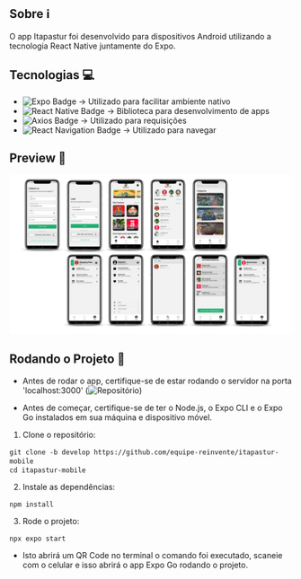 ## Sobre ℹ️
O app Itapastur foi desenvolvido para dispositivos Android utilizando a tecnologia React Native juntamente do Expo.

## Tecnologias 💻
- ![Expo Badge](https://img.shields.io/badge/Expo-000020?logo=expo&logoColor=fff&style=for-the-badge) -> Utilizado para facilitar ambiente nativo
- ![React Native Badge](https://img.shields.io/badge/react_native-%2320232a.svg?style=for-the-badge&logo=react&logoColor=%2361DAFB) -> Biblioteca para desenvolvimento de apps
- ![Axios Badge](https://img.shields.io/badge/Axios-5A29E4?logo=axios&logoColor=fff&style=for-the-badge) -> Utilizado para requisições
- ![React Navigation Badge](https://img.shields.io/badge/React_Navigation-673AB8?logo=react&logoColor=fff&style=for-the-badge) -> Utilizado para navegar
  
## Preview 📱
![mockup](./preview.png)

## Rodando o Projeto 🚀

- Antes de rodar o app, certifique-se de estar rodando o servidor na porta 'localhost:3000' (![Repositório](https://github.com/equipe-reinvente/itapastur-api/tree/develop))

- Antes de começar, certifique-se de ter o Node.js, o Expo CLI e o Expo Go instalados em sua máquina e dispositivo móvel.

1. Clone o repositório:
```
git clone -b develop https://github.com/equipe-reinvente/itapastur-mobile
cd itapastur-mobile
```
2. Instale as dependências:
```
npm install
```

3. Rode o projeto:
```
npx expo start
```

- Isto abrirá um QR Code no terminal o comando foi executado, scaneie com o celular e isso abrirá o app Expo Go rodando o projeto.
